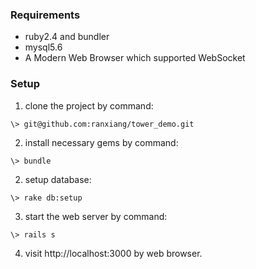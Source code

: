 ### Requirements

* ruby2.4 and bundler
* mysql5.6
* A Modern Web Browser which supported WebSocket


### Setup

1. clone the project by command:
```shell
\> git@github.com:ranxiang/tower_demo.git
```

2. install necessary gems by command:
```shell
\> bundle
```

2. setup database:
```shell
\> rake db:setup
```

3. start the web server by command:
```shell
\> rails s
```

4. visit http://localhost:3000 by web browser.
